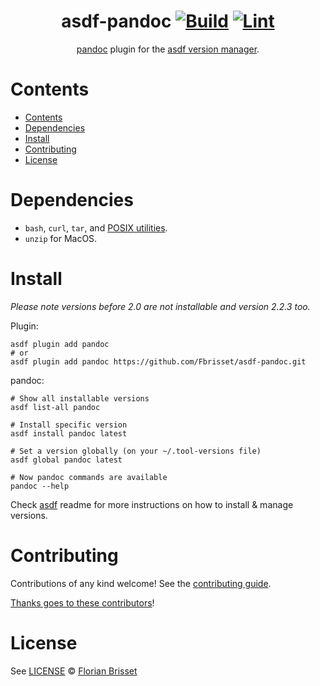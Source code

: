 <div align="center">

# asdf-pandoc [![Build](https://github.com/Fbrisset/asdf-pandoc/actions/workflows/build.yml/badge.svg)](https://github.com/Fbrisset/asdf-pandoc/actions/workflows/build.yml) [![Lint](https://github.com/Fbrisset/asdf-pandoc/actions/workflows/lint.yml/badge.svg)](https://github.com/Fbrisset/asdf-pandoc/actions/workflows/lint.yml)

[pandoc](https://github.com/jgm/pandoc) plugin for the [asdf version manager](https://asdf-vm.com).

</div>

# Contents

- [Contents](#contents)
- [Dependencies](#dependencies)
- [Install](#install)
- [Contributing](#contributing)
- [License](#license)

# Dependencies

- `bash`, `curl`, `tar`, and [POSIX utilities](https://pubs.opengroup.org/onlinepubs/9699919799/idx/utilities.html).
- `unzip` for MacOS.

# Install

*Please note versions before 2.0 are not installable and version 2.2.3 too.*

Plugin:

```shell
asdf plugin add pandoc
# or
asdf plugin add pandoc https://github.com/Fbrisset/asdf-pandoc.git
```

pandoc:

```shell
# Show all installable versions
asdf list-all pandoc

# Install specific version
asdf install pandoc latest

# Set a version globally (on your ~/.tool-versions file)
asdf global pandoc latest

# Now pandoc commands are available
pandoc --help
```

Check [asdf](https://github.com/asdf-vm/asdf) readme for more instructions on how to
install & manage versions.

# Contributing

Contributions of any kind welcome! See the [contributing guide](contributing.md).

[Thanks goes to these contributors](https://github.com/Fbrisset/asdf-pandoc/graphs/contributors)!

# License

See [LICENSE](LICENSE) © [Florian Brisset](https://github.com/Fbrisset/)
